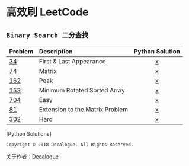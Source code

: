 # 高效刷 LeetCode
## `Binary Search 二分查找`

Problem | Description | Python Solution
:------- | :----- | :-----:
[34](https://leetcode.com/problems/find-first-and-last-position-of-element-in-sorted-array/description/) | First & Last Appearance | [x](https://github.com/StephanieYue/Leetcode/blob/master/code/Binary%20Search/Leetcode%2034.ipynb)
[74](https://leetcode.com/problems/search-a-2d-matrix/) | Matrix | [x](https://github.com/StephanieYue/Leetcode/blob/master/code/Binary%20Search/Leetcode%2074.ipynb)
[162](https://leetcode.com/problems/find-peak-element/) | Peak | [x](https://github.com/StephanieYue/Leetcode/blob/master/code/Binary%20Search/Leetcode%20162.ipynb)
[153](https://leetcode.com/problems/find-minimum-in-rotated-sorted-array/) | Minimum Rotated Sorted Array |[x](https://github.com/StephanieYue/Leetcode/blob/master/code/Binary%20Search/Leetcode%20153.ipynb)
[704](https://leetcode.com/problems/binary-search/) | Easy |[x](https://github.com/StephanieYue/Leetcode/blob/master/code/Binary%20Search/Leetcode%20704.ipynb)
[81](https://leetcode.com/problems/search-in-rotated-sorted-array-ii/) |  Extension to the Matrix Problem | [x](https://github.com/StephanieYue/Leetcode/blob/master/code/Binary%20Search/Leetcode%2081.ipynb)
[302](https://www.lintcode.com/problem/smallest-rectangle-enclosing-black-pixels/description) | Hard |[x](https://github.com/StephanieYue/Leetcode/blob/master/code/Binary%20Search/Leetcode%20302.ipynb)

[Python Solutions]

`Copyright © 2018 Decalogue. All Rights Reserved.`

关于作者：[Decalogue](https://www.decalogue.cn)
